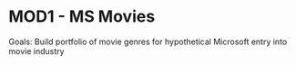 # MOD1 - MS Movies
Goals: Build portfolio of movie genres for hypothetical Microsoft entry into movie industry
